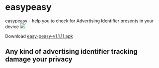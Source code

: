 # easypeasy
easypeasy - help you to check for Advertising Identifier presents in your device 
<img src="https://easypeasymortgages.nz/wp-content/uploads/2018/03/Easy-Peasy-CMYK-retna.png">



Download <a href='https://github.com/drorshalev/easypeasy/raw/master/easy-peasy-v1.1.11.apk'>easy-peasy-v1.1.11.apk</a>

 

## Any kind of advertising identifier tracking damage your privacy ##

